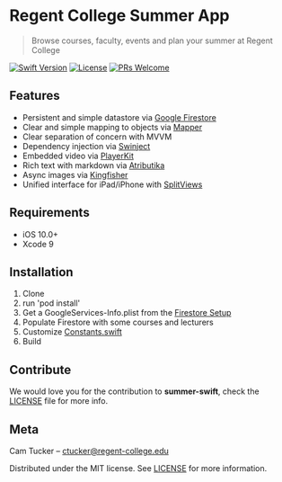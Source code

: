 # Regent College Summer App
> Browse courses, faculty, events and plan your summer at Regent College

[![Swift Version][swift-image]][swift-url]
[![License][license-image]](LICENSE.md)
[![PRs Welcome](https://img.shields.io/badge/PRs-welcome-brightgreen.svg?style=flat-square)](http://makeapullrequest.com)

## Features

- Persistent and simple datastore via [Google Firestore][firestore-url]
- Clear and simple mapping to objects via [Mapper][mapper-url]
- Clear separation of concern with MVVM
- Dependency injection via [Swinject][swinject-url]
- Embedded video via [PlayerKit][playerkit-url]
- Rich text with markdown via [Atributika][atributika-url]
- Async images via [Kingfisher][kingfisher-url]
- Unified interface for iPad/iPhone with [SplitViews][splitview-url]

## Requirements

- iOS 10.0+
- Xcode 9

## Installation

1. Clone
1. run 'pod install'
1. Get a GoogleServices-Info.plist from the [Firestore Setup][firestore-setup-url]
1. Populate Firestore with some courses and lecturers
1. Customize [Constants.swift](Constants.swift)
1. Build

## Contribute

We would love you for the contribution to **summer-swift**, check the [LICENSE](LICENSE.md) file for more info.

## Meta

Cam Tucker – ctucker@regent-college.edu

Distributed under the MIT license. See [LICENSE](LICENSE.md) for more information.

[swift-image]:https://img.shields.io/badge/swift-4.0-orange.svg
[swift-url]: https://swift.org/
[license-image]: https://img.shields.io/badge/License-MIT-blue.svg
[firestore-url]: https://firebase.google.com/products/firestore/
[firestore-setup-url]: https://firebase.google.com/docs/ios/setup
[swinject-url]: https://github.com/Swinject/Swinject
[playerkit-url]: https://github.com/vimeo/PlayerKit
[mapper-url]: https://github.com/lyft/mapper
[splitview-url]: https://developer.apple.com/documentation/uikit/uisplitviewcontroller
[kingfisher-url]: https://github.com/onevcat/Kingfisher
[atributika-url]: https://github.com/psharanda/Atributika

